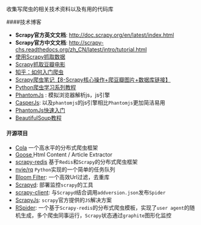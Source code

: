 收集写爬虫的相关技术资料以及有用的代码库

####技术博客
* **Scrapy官方英文文档**: http://doc.scrapy.org/en/latest/index.html
* **Scrapy官方中文文档**: http://scrapy-chs.readthedocs.org/zh_CN/latest/intro/tutorial.html
* [使用Scrapy抓取数据](http://www.tuicool.com/articles/ZbEFnya)
* [Scrapy抓取豆瓣电影](http://www.ituring.com.cn/article/114408#)
* [知乎：如何入门爬虫](http://www.zhihu.com/question/20899988)
* [Scrapy爬虫笔记【8-Scrapy核心操作+爬豆瓣图片+数据库链接】](http://www.tuicool.com/articles/7JVvaa)
* [Python爬虫学习系列教程](http://cuiqingcai.com/1052.html)
* [PhantomJs](http://phantomjs.org/) : 模拟浏览器解析js，js引擎
* [CasperJs](http://casperjs.org/): 以及`phantomjs`的js引擎相比`Phantomjs`更加简洁易用
* [PhantomJs快速入门](http://www.tuicool.com/articles/beeMNj/)
* [BeautifulSoup教程](http://cuiqingcai.com/1319.html)

#### 开源项目
* [Cola](https://github.com/chineking/cola) 一个高水平的分布式爬虫框架
* [Goose ](https://github.com/grangier/python-goose) Html Content / Article Extractor
* [scrapy-redis](https://github.com/darkrho/scrapy-redis) 基于`Redis`和`Scrapy`的分布式爬虫框架
* [nvie/rq](https://github.com/nvie/rq) `Python`实现的一个简单的任务队列
* [Bloom Filter](http://billmill.org/bloomfilter-tutorial/): 一个高效Url过滤，去重库
* [Scrapyd](https://github.com/scrapy/scrapyd): 部署监控`scrapy`的工具
* [scrapy-client](https://github.com/scrapy/scrapyd-client): 与`Scrapyd`结合调用`addversion.json`发布`Spider`
* [ScrapyJs](https://github.com/scrapinghub/scrapyjs): `scrapy`官方提供的`JS`解决方案
* [RSpider](https://github.com/KDF5000/RSpider): 一个基于`Scrapy-redis`的分布式爬虫模板，实现了`user agent`的随机生成，多个爬虫同事运行，`Scrapy`状态通过`graphite`图形化监控

